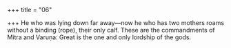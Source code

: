 +++
title = "06"

+++
He who was lying down far away—now he who has two mothers roams  without a binding (rope), their only calf.
These are the commandments of Mitra and Varuṇa: Great is the one and  only lordship of the gods.